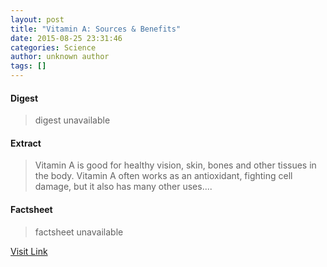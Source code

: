 ```yaml
---
layout: post
title: "Vitamin A: Sources & Benefits"
date: 2015-08-25 23:31:46
categories: Science
author: unknown author
tags: []
---
```



#### Digest
>digest unavailable

#### Extract
>Vitamin A is good for healthy vision, skin, bones and other tissues in the body. Vitamin A often works as an antioxidant, fighting cell damage, but it also has many other uses....

#### Factsheet
>factsheet unavailable

[Visit Link](http://www.livescience.com/51975-vitamin-a.html)


